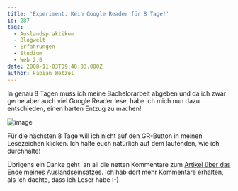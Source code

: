 ```yaml
---
title: 'Experiment: Kein Google Reader für 8 Tage!'
id: 287
tags:
  - Auslandspraktikum
  - Blogwelt
  - Erfahrungen
  - Studium
  - Web 2.0
date: 2008-11-03T09:40:03.000Z
author: Fabian Wetzel
---
```


In genau 8 Tagen muss ich meine Bachelorarbeit abgeben und da ich zwar gerne aber auch viel Google Reader lese, habe ich mich nun dazu entschieden, einen harten Entzug zu machen!

![image](https://az275061.vo.msecnd.net/blogmedia/2008/11/image4.png) 

Für die nächsten 8 Tage will ich nicht auf den GR-Button in meinen Lesezeichen klicken. Ich halte euch natürlich auf dem laufenden, wie ich durchhalte!

Übrigens ein Danke geht&nbsp; an all die netten Kommentare zum [Artikel über das Ende meines Auslandseinsatzes](https://fabse.net/blog/2008/10/22/ende-des-auslandspraktikums/). Ich hab dort mehr Kommentare erhalten, als ich dachte, dass ich Leser habe :-)


